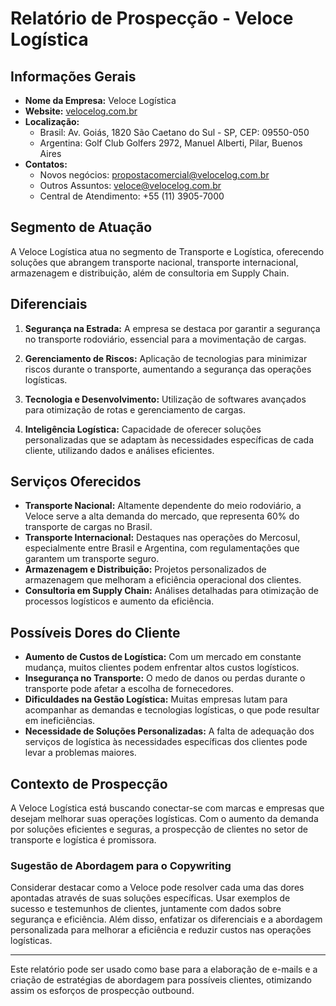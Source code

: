 # Relatório de Prospecção - Veloce Logística

## Informações Gerais
- **Nome da Empresa:** Veloce Logística
- **Website:** [velocelog.com.br](https://velocelog.com.br)
- **Localização:** 
  - Brasil: Av. Goiás, 1820 São Caetano do Sul - SP, CEP: 09550-050
  - Argentina: Golf Club Golfers 2972, Manuel Alberti, Pilar, Buenos Aires
- **Contatos:**
  - Novos negócios: propostacomercial@velocelog.com.br
  - Outros Assuntos: veloce@velocelog.com.br
  - Central de Atendimento: +55 (11) 3905-7000

## Segmento de Atuação
A Veloce Logística atua no segmento de Transporte e Logística, oferecendo soluções que abrangem transporte nacional, transporte internacional, armazenagem e distribuição, além de consultoria em Supply Chain.

## Diferenciais
1. **Segurança na Estrada:** A empresa se destaca por garantir a segurança no transporte rodoviário, essencial para a movimentação de cargas.
   
2. **Gerenciamento de Riscos:** Aplicação de tecnologias para minimizar riscos durante o transporte, aumentando a segurança das operações logísticas.

3. **Tecnologia e Desenvolvimento:** Utilização de softwares avançados para otimização de rotas e gerenciamento de cargas.
   
4. **Inteligência Logística:** Capacidade de oferecer soluções personalizadas que se adaptam às necessidades específicas de cada cliente, utilizando dados e análises eficientes.

## Serviços Oferecidos
- **Transporte Nacional:** Altamente dependente do meio rodoviário, a Veloce serve a alta demanda do mercado, que representa 60% do transporte de cargas no Brasil.
- **Transporte Internacional:** Destaques nas operações do Mercosul, especialmente entre Brasil e Argentina, com regulamentações que garantem um transporte seguro.
- **Armazenagem e Distribuição:** Projetos personalizados de armazenagem que melhoram a eficiência operacional dos clientes.
- **Consultoria em Supply Chain:** Análises detalhadas para otimização de processos logísticos e aumento da eficiência.

## Possíveis Dores do Cliente
- **Aumento de Custos de Logística:** Com um mercado em constante mudança, muitos clientes podem enfrentar altos custos logísticos. 
- **Insegurança no Transporte:** O medo de danos ou perdas durante o transporte pode afetar a escolha de fornecedores.
- **Dificuldades na Gestão Logística:** Muitas empresas lutam para acompanhar as demandas e tecnologias logísticas, o que pode resultar em ineficiências.
- **Necessidade de Soluções Personalizadas:** A falta de adequação dos serviços de logística às necessidades específicas dos clientes pode levar a problemas maiores.

## Contexto de Prospecção
A Veloce Logística está buscando conectar-se com marcas e empresas que desejam melhorar suas operações logísticas. Com o aumento da demanda por soluções eficientes e seguras, a prospecção de clientes no setor de transporte e logística é promissora. 

### Sugestão de Abordagem para o Copywriting
Considerar destacar como a Veloce pode resolver cada uma das dores apontadas através de suas soluções específicas. Usar exemplos de sucesso e testemunhos de clientes, juntamente com dados sobre segurança e eficiência. Além disso, enfatizar os diferenciais e a abordagem personalizada para melhorar a eficiência e reduzir custos nas operações logísticas.

---

Este relatório pode ser usado como base para a elaboração de e-mails e a criação de estratégias de abordagem para possíveis clientes, otimizando assim os esforços de prospecção outbound.